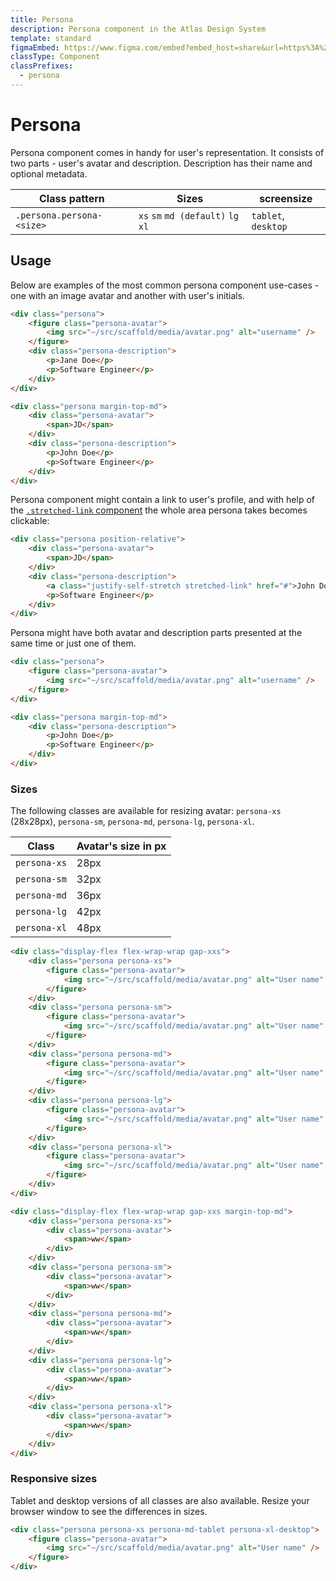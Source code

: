 ```yaml
---
title: Persona
description: Persona component in the Atlas Design System
template: standard
figmaEmbed: https://www.figma.com/embed?embed_host=share&url=https%3A%2F%2Fwww.figma.com%2Ffile%2FuVA2amRR71yJZ0GS6RI6zL%2F%25F0%259F%258C%259E-Atlas-Design-Library%3Ftype%3Ddesign%26node-id%3D1284%253A2163%26mode%3Ddesign%26t%3DklysUJ7ALWgcF1SQ-1 allowfullscreen
classType: Component
classPrefixes:
  - persona
---
```


# Persona

Persona component comes in handy for user's representation. It consists of two parts - user's avatar and description. Description has their name and optional metadata.

| Class pattern             | Sizes                              | screensize          |
| ------------------------- | ---------------------------------- | ------------------- |
| `.persona.persona-<size>` | `xs` `sm` `md (default)` `lg` `xl` | `tablet`, `desktop` |

## Usage

Below are examples of the most common persona component use-cases - one with an image avatar and another with user's initials.

```html
<div class="persona">
	<figure class="persona-avatar">
		<img src="~/src/scaffold/media/avatar.png" alt="username" />
	</figure>
	<div class="persona-description">
		<p>Jane Doe</p>
		<p>Software Engineer</p>
	</div>
</div>

<div class="persona margin-top-md">
	<div class="persona-avatar">
		<span>JD</span>
	</div>
	<div class="persona-description">
		<p>John Doe</p>
		<p>Software Engineer</p>
	</div>
</div>
```

Persona component might contain a link to user's profile, and with help of the [`.stretched-link` component](../components/stretched-link.md) the whole area persona takes becomes clickable:

```html
<div class="persona position-relative">
	<div class="persona-avatar">
		<span>JD</span>
	</div>
	<div class="persona-description">
		<a class="justify-self-stretch stretched-link" href="#">John Doe</a>
		<p>Software Engineer</p>
	</div>
</div>
```

Persona might have both avatar and description parts presented at the same time or just one of them.

```html
<div class="persona">
	<figure class="persona-avatar">
		<img src="~/src/scaffold/media/avatar.png" alt="username" />
	</figure>
</div>

<div class="persona margin-top-md">
	<div class="persona-description">
		<p>John Doe</p>
		<p>Software Engineer</p>
	</div>
</div>
```

### Sizes

The following classes are available for resizing avatar: `persona-xs` (28x28px), `persona-sm`, `persona-md`, `persona-lg`, `persona-xl`.

| Class        | Avatar's size in px |
| ------------ | ------------------- |
| `persona-xs` | 28px                |
| `persona-sm` | 32px                |
| `persona-md` | 36px                |
| `persona-lg` | 42px                |
| `persona-xl` | 48px                |

```html
<div class="display-flex flex-wrap-wrap gap-xxs">
	<div class="persona persona-xs">
		<figure class="persona-avatar">
			<img src="~/src/scaffold/media/avatar.png" alt="User name" />
		</figure>
	</div>
	<div class="persona persona-sm">
		<figure class="persona-avatar">
			<img src="~/src/scaffold/media/avatar.png" alt="User name" />
		</figure>
	</div>
	<div class="persona persona-md">
		<figure class="persona-avatar">
			<img src="~/src/scaffold/media/avatar.png" alt="User name" />
		</figure>
	</div>
	<div class="persona persona-lg">
		<figure class="persona-avatar">
			<img src="~/src/scaffold/media/avatar.png" alt="User name" />
		</figure>
	</div>
	<div class="persona persona-xl">
		<figure class="persona-avatar">
			<img src="~/src/scaffold/media/avatar.png" alt="User name" />
		</figure>
	</div>
</div>

<div class="display-flex flex-wrap-wrap gap-xxs margin-top-md">
	<div class="persona persona-xs">
		<div class="persona-avatar">
			<span>ww</span>
		</div>
	</div>
	<div class="persona persona-sm">
		<div class="persona-avatar">
			<span>ww</span>
		</div>
	</div>
	<div class="persona persona-md">
		<div class="persona-avatar">
			<span>ww</span>
		</div>
	</div>
	<div class="persona persona-lg">
		<div class="persona-avatar">
			<span>ww</span>
		</div>
	</div>
	<div class="persona persona-xl">
		<div class="persona-avatar">
			<span>ww</span>
		</div>
	</div>
</div>
```

### Responsive sizes

Tablet and desktop versions of all classes are also available. Resize your browser window to see the differences in sizes.

```html
<div class="persona persona-xs persona-md-tablet persona-xl-desktop">
	<figure class="persona-avatar">
		<img src="~/src/scaffold/media/avatar.png" alt="User name" />
	</figure>
</div>
```
